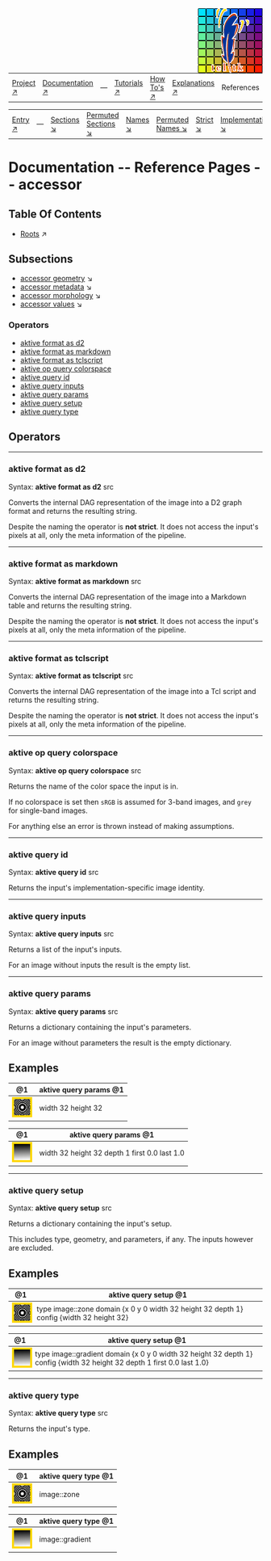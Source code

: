 <img src='../assets/aktive-logo-128.png' style='float:right;'>

||||||||
|---|---|---|---|---|---|---|
|[Project ↗](../../README.md)|[Documentation ↗](../index.md)|&mdash;|[Tutorials ↗](../tutorials.md)|[How To's ↗](../howtos.md)|[Explanations ↗](../explanations.md)|References|

|||||||||
|---|---|---|---|---|---|---|---|
|[Entry ↗](index.md)|&mdash;|[Sections ↘](bysection.md)|[Permuted Sections ↘](bypsection.md)|[Names ↘](byname.md)|[Permuted Names ↘](bypname.md)|[Strict ↘](strict.md)|[Implementations ↘](bylang.md)|

# Documentation -- Reference Pages -- accessor

## Table Of Contents

  - [Roots](bysection.md) ↗


## Subsections


 - [accessor geometry](accessor_geometry.md) ↘
 - [accessor metadata](accessor_metadata.md) ↘
 - [accessor morphology](accessor_morphology.md) ↘
 - [accessor values](accessor_values.md) ↘

### Operators

 - [aktive format as d2](#format_as_d2)
 - [aktive format as markdown](#format_as_markdown)
 - [aktive format as tclscript](#format_as_tclscript)
 - [aktive op query colorspace](#op_query_colorspace)
 - [aktive query id](#query_id)
 - [aktive query inputs](#query_inputs)
 - [aktive query params](#query_params)
 - [aktive query setup](#query_setup)
 - [aktive query type](#query_type)

## Operators

---
### <a name='format_as_d2'></a> aktive format as d2

Syntax: __aktive format as d2__ src

Converts the internal DAG representation of the image into a D2 graph format and returns the resulting string.

Despite the naming the operator is __not strict__. It does not access the input's pixels at all, only the meta information of the pipeline.


---
### <a name='format_as_markdown'></a> aktive format as markdown

Syntax: __aktive format as markdown__ src

Converts the internal DAG representation of the image into a Markdown table and returns the resulting string.

Despite the naming the operator is __not strict__. It does not access the input's pixels at all, only the meta information of the pipeline.


---
### <a name='format_as_tclscript'></a> aktive format as tclscript

Syntax: __aktive format as tclscript__ src

Converts the internal DAG representation of the image into a Tcl script and returns the resulting string.

Despite the naming the operator is __not strict__. It does not access the input's pixels at all, only the meta information of the pipeline.


---
### <a name='op_query_colorspace'></a> aktive op query colorspace

Syntax: __aktive op query colorspace__ src

Returns the name of the color space the input is in.

If no colorspace is set then `sRGB` is assumed for 3-band images, and `grey` for single-band images.

For anything else an error is thrown instead of making assumptions.


---
### <a name='query_id'></a> aktive query id

Syntax: __aktive query id__ src

Returns the input's implementation-specific image identity.


---
### <a name='query_inputs'></a> aktive query inputs

Syntax: __aktive query inputs__ src

Returns a list of the input's inputs.

For an image without inputs the result is the empty list.


---
### <a name='query_params'></a> aktive query params

Syntax: __aktive query params__ src

Returns a dictionary containing the input's parameters.

For an image without parameters the result is the empty dictionary.


## Examples

|@1|aktive query params 	@1 |
|---|---|
|<img src='example-00339.gif' alt='@1' style='border:4px solid gold'>|width 32 height 32|

|@1|aktive query params 	@1 |
|---|---|
|<img src='example-00341.gif' alt='@1' style='border:4px solid gold'>|width 32 height 32 depth 1 first 0.0 last 1.0|


---
### <a name='query_setup'></a> aktive query setup

Syntax: __aktive query setup__ src

Returns a dictionary containing the input's setup.

This includes type, geometry, and parameters, if any. The inputs however are excluded.


## Examples

|@1|aktive query setup 	@1 |
|---|---|
|<img src='example-00351.gif' alt='@1' style='border:4px solid gold'>|type image::zone domain {x 0 y 0 width 32 height 32 depth 1} config {width 32 height 32}|

|@1|aktive query setup 	@1 |
|---|---|
|<img src='example-00353.gif' alt='@1' style='border:4px solid gold'>|type image::gradient domain {x 0 y 0 width 32 height 32 depth 1} config {width 32 height 32 depth 1 first 0.0 last 1.0}|


---
### <a name='query_type'></a> aktive query type

Syntax: __aktive query type__ src

Returns the input's type.


## Examples

|@1|aktive query type 	@1 |
|---|---|
|<img src='example-00359.gif' alt='@1' style='border:4px solid gold'>|image::zone|

|@1|aktive query type 	@1 |
|---|---|
|<img src='example-00361.gif' alt='@1' style='border:4px solid gold'>|image::gradient|



